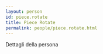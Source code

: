 ```yaml
---
layout: person
id: piece.rotate
title: Piece Rotate
permalink: people/piece.rotate.html
---
```


Dettagli della persona